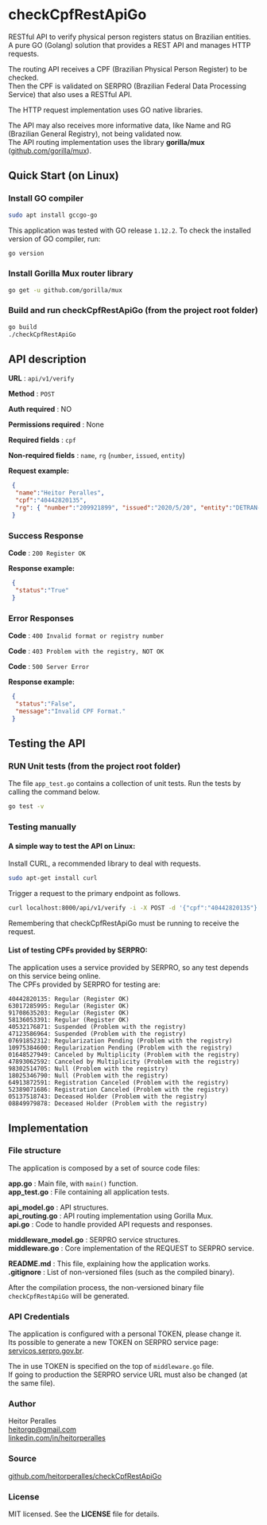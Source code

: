 # checkCpfRestApiGo

RESTful API to verify physical person registers status on Brazilian entities.<br>
A pure GO (Golang) solution that provides a REST API and manages HTTP requests.

The routing API receives a CPF (Brazilian Physical Person Register) to be checked.<br>
Then the CPF is validated on SERPRO (Brazilian Federal Data Processing Service) that also uses a RESTful API.<br>

The HTTP request implementation uses GO native libraries.

The API may also receives more informative data, like Name and RG (Brazilian General Registry), not being validated now.<br>
The API routing implementation uses the library **gorilla/mux** ([github.com/gorilla/mux](https://github.com/gorilla/mux)).

## Quick Start (on Linux)

### Install GO compiler
```bash
sudo apt install gccgo-go
```
This application was tested with GO release `1.12.2`. To check the installed version of GO compiler, run:
```bash
go version
```

### Install Gorilla Mux router library
```bash
go get -u github.com/gorilla/mux
```

### Build and run checkCpfRestApiGo (from the project root folder)
```bash
go build
./checkCpfRestApiGo
```

## API description

**URL** : `api/v1/verify`

**Method** : `POST`

**Auth required** : NO

**Permissions required** : None

**Required fields** : `cpf`

**Non-required fields** : `name`, `rg` (`number`, `issued`, `entity`)

**Request example:**

```json
 {
  "name":"Heitor Peralles",
  "cpf":"40442820135",
  "rg": { "number":"209921899", "issued":"2020/5/20", "entity":"DETRAN-RJ" }
 }
```

### Success Response

**Code** : `200 Register OK`

**Response example:**

```json
 {
  "status":"True"
 }
```

### Error Responses

**Code** : `400 Invalid format or registry number`

**Code** : `403 Problem with the registry, NOT OK`

**Code** : `500 Server Error`

**Response example:**

```json
 {
  "status":"False",
  "message":"Invalid CPF Format."
 }
```

## Testing the API

### RUN Unit tests (from the project root folder)

The file `app_test.go` contains a collection of unit tests. Run the tests by calling the command below.

``` bash
go test -v
```

### Testing manually

#### A simple way to test the API on Linux:

Install CURL, a recommended library to deal with requests.

``` bash
sudo apt-get install curl
```

Trigger a request to the primary endpoint as follows.

``` bash
curl localhost:8000/api/v1/verify -i -X POST -d '{"cpf":"40442820135"}'
```

Remembering that checkCpfRestApiGo must be running to receive the request.

#### List of testing CPFs provided by SERPRO:

The application uses a service provided by SERPRO, so any test depends on this service being online.<br>
The CPFs provided by SERPRO for testing are:

```
40442820135: Regular (Register OK)
63017285995: Regular (Register OK)
91708635203: Regular (Register OK)
58136053391: Regular (Register OK)
40532176871: Suspended (Problem with the registry)
47123586964: Suspended (Problem with the registry)
07691852312: Regularization Pending (Problem with the registry)
10975384600: Regularization Pending (Problem with the registry)
01648527949: Canceled by Multiplicity (Problem with the registry)
47893062592: Canceled by Multiplicity (Problem with the registry)
98302514705: Null (Problem with the registry)
18025346790: Null (Problem with the registry)
64913872591: Registration Canceled (Problem with the registry)
52389071686: Registration Canceled (Problem with the registry)
05137518743: Deceased Holder (Problem with the registry)
08849979878: Deceased Holder (Problem with the registry)
```

## Implementation

### File structure

The application is composed by a set of source code files:

**app.go** : Main file, with `main()` function.<br>
**app_test.go** : File containing all application tests.

**api_model.go** : API structures.<br>
**api_routing.go** : API routing implementation using Gorilla Mux.<br>
**api.go** : Code to handle provided API requests and responses.

**middleware_model.go** : SERPRO service structures.<br>
**middleware.go** : Core implementation of the REQUEST to SERPRO service.

**README.md** : This file, explaining how the application works.<br>
**.gitignore** : List of non-versioned files (such as the compiled binary).

After the compilation process, the non-versioned binary file `checkCpfRestApiGo` will be generated.

### API Credentials

The application is configured with a personal TOKEN, please change it.<br>
Its possible to generate a new TOKEN on SERPRO service page: [servicos.serpro.gov.br](https://servicos.serpro.gov.br/inteligencia-de-negocios-serpro/biblioteca/consulta-cpf/teste.html).

The in use TOKEN is specified on the top of `middleware.go` file.<br>
If going to production the SERPRO service URL must also be changed (at the same file).

### Author

Heitor Peralles<br>
[heitorgp@gmail.com](mailto:heitorgp@gmail.com)<br>
[linkedin.com/in/heitorperalles](https://www.linkedin.com/in/heitorperalles)

### Source

[github.com/heitorperalles/checkCpfRestApiGo](https://www.github.com/heitorperalles/checkCpfRestApiGo)

### License

MIT licensed. See the **LICENSE** file for details.
